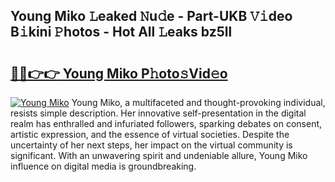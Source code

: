 ## Young Miko 𝙻eaked 𝙽u𝚍e - Part-UKB 𝚅𝚒deo B𝚒kini 𝙿hotos - Hot All 𝙻eaks bz5ll

# <h2><a href="http://ld02rtp.urlbe.top/?page=Young+Miko">🔗🔗👉👉 Young Miko P𝚑oto𝚜Vid𝚎o</a></h2>

[![Young Miko](https://i.imgur.com/eBuTRDB.gif)](http://ld02rtp.urlbe.top/?page=Young+Miko)
Young Miko, a multifaceted and thought-provoking individual, resists simple description. Her innovative self-presentation in the digital realm has enthralled and infuriated followers, sparking debates on consent, artistic expression, and the essence of virtual societies. Despite the uncertainty of her next steps, her impact on the virtual community is significant. With an unwavering spirit and undeniable allure, Young Miko influence on digital media is groundbreaking.
